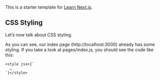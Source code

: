 This is a starter template for [Learn Next.js](https://nextjs.org/learn).

## CSS Styling

Let’s now talk about CSS styling.

As you can see, our index page (http://localhost:3000) already has some styling. If you take a look at pages/index.js, you should see the code like this:

```
<style jsx>{`
  …
`}</style>
```